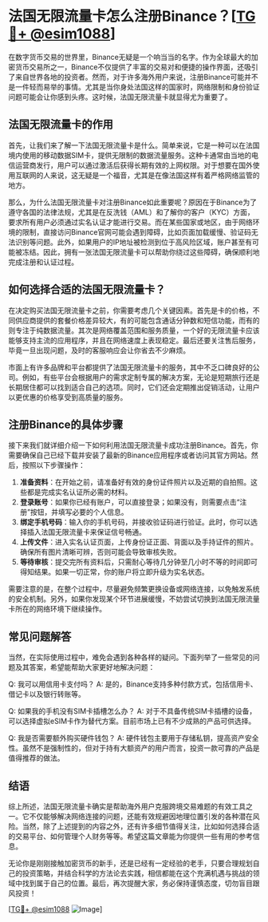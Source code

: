 # 法国无限流量卡怎么注册Binance？[[TG💪+ @esim1088](https://t.me/s/esim1088)]

在数字货币交易的世界里，Binance无疑是一个响当当的名字。作为全球最大的加密货币交易所之一，Binance不仅提供了丰富的交易对和便捷的操作界面，还吸引了来自世界各地的投资者。然而，对于许多海外用户来说，注册Binance可能并不是一件轻而易举的事情。尤其是当你身处法国这样的国家时，网络限制和身份验证问题可能会让你感到头疼。这时候，法国无限流量卡就显得尤为重要了。

## 法国无限流量卡的作用

首先，让我们来了解一下法国无限流量卡是什么。简单来说，它是一种可以在法国境内使用的移动数据SIM卡，提供无限制的数据流量服务。这种卡通常由当地的电信运营商发行，用户可以通过激活后获得长期有效的上网权限。对于想要在国外使用互联网的人来说，这无疑是一个福音，尤其是在像法国这样有着严格网络监管的地方。

那么，为什么法国无限流量卡对注册Binance如此重要呢？原因在于Binance为了遵守各国的法律法规，尤其是在反洗钱（AML）和了解你的客户（KYC）方面，要求所有用户必须通过实名认证才能进行交易。而在某些国家或地区，由于网络环境的限制，直接访问Binance官网可能会遇到障碍，比如页面加载缓慢、验证码无法识别等问题。此外，如果用户的IP地址被检测到位于高风险区域，账户甚至有可能被冻结。因此，拥有一张法国无限流量卡可以帮助你绕过这些障碍，确保顺利地完成注册和认证过程。

## 如何选择合适的法国无限流量卡？

在决定购买法国无限流量卡之前，你需要考虑几个关键因素。首先是卡的价格，不同供应商提供的套餐价格差异较大，有的可能包含通话分钟数和短信功能，而有的则专注于纯数据流量。其次是网络覆盖范围和服务质量，一个好的无限流量卡应该能够支持主流的应用程序，并且在网络速度上表现稳定。最后还要关注售后服务，毕竟一旦出现问题，及时的客服响应会让你省去不少麻烦。

市面上有许多品牌和平台都提供了法国无限流量卡的服务，其中不乏口碑良好的公司。例如，有些平台会根据用户的需求定制专属的解决方案，无论是短期旅行还是长期居住都可以找到适合自己的选项。同时，它们还会定期推出促销活动，让用户以更优惠的价格享受到高质量的服务。

## 注册Binance的具体步骤

接下来我们就详细介绍一下如何利用法国无限流量卡成功注册Binance。首先，你需要确保自己已经下载并安装了最新的Binance应用程序或者访问其官方网站。然后，按照以下步骤操作：

1. **准备资料**：在开始之前，请准备好有效的身份证件照片以及近期的自拍照。这些都是完成实名认证所必需的材料。
2. **登录账号**：如果你已经有账户，可以直接登录；如果没有，则需要点击“注册”按钮，并填写必要的个人信息。
3. **绑定手机号码**：输入你的手机号码，并接收验证码进行验证。此时，你可以选择插入法国无限流量卡来保证信号畅通。
4. **上传文件**：进入实名认证页面，上传身份证正面、背面以及手持证件的照片。确保所有图片清晰可辨，否则可能会导致审核失败。
5. **等待审核**：提交完所有资料后，只需耐心等待几分钟至几小时不等的时间即可得知结果。如果一切正常，你的账户将立即升级为实名状态。

需要注意的是，在整个过程中，尽量避免频繁更换设备或网络连接，以免触发系统的安全机制。另外，如果你发现某个环节进展缓慢，不妨尝试切换到法国无限流量卡所在的网络环境下继续操作。

## 常见问题解答

当然，在实际使用过程中，难免会遇到各种各样的疑问。下面列举了一些常见的问题及其答案，希望能帮助大家更好地解决问题：

Q: 我可以用信用卡支付吗？
A: 是的，Binance支持多种付款方式，包括信用卡、借记卡以及银行转账等。

Q: 如果我的手机没有SIM卡插槽怎么办？
A: 对于不具备传统SIM卡插槽的设备，可以选择虚拟eSIM卡作为替代方案。目前市场上已有不少成熟的产品可供选择。

Q: 我是否需要额外购买硬件钱包？
A: 硬件钱包主要用于存储私钥，提高资产安全性。虽然不是强制性的，但对于持有大额资产的用户而言，投资一款可靠的产品是值得推荐的做法。

## 结语

综上所述，法国无限流量卡确实是帮助海外用户克服跨境交易难题的有效工具之一。它不仅能够解决网络连接的问题，还能有效规避因地理位置引发的各种潜在风险。当然，除了上述提到的内容之外，还有许多细节值得关注，比如如何选择合适的交易平台、如何管理个人财务等等。希望这篇文章能为你提供一些有用的参考信息。

无论你是刚刚接触加密货币的新手，还是已经有一定经验的老手，只要合理规划自己的投资策略，并结合科学的方法论去实践，相信都能在这个充满机遇与挑战的领域中找到属于自己的位置。最后，再次提醒大家，务必保持谨慎态度，切勿盲目跟风投资！

[[TG💪+ @esim1088](https://t.me/s/esim1088) ![Image](https://i.postimg.cc/4NQfJmqS/Snipaste-2025-05-13-00-14-12.png)]